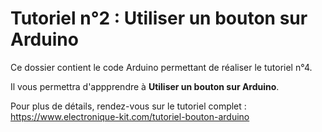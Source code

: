 # Tutoriel n°2 : Utiliser un bouton sur Arduino

Ce dossier contient le code Arduino permettant de réaliser le tutoriel n°4. 

Il vous permettra d'appprendre à **Utiliser un bouton sur Arduino**.

Pour plus de détails, rendez-vous sur le tutoriel complet : https://www.electronique-kit.com/tutoriel-bouton-arduino
